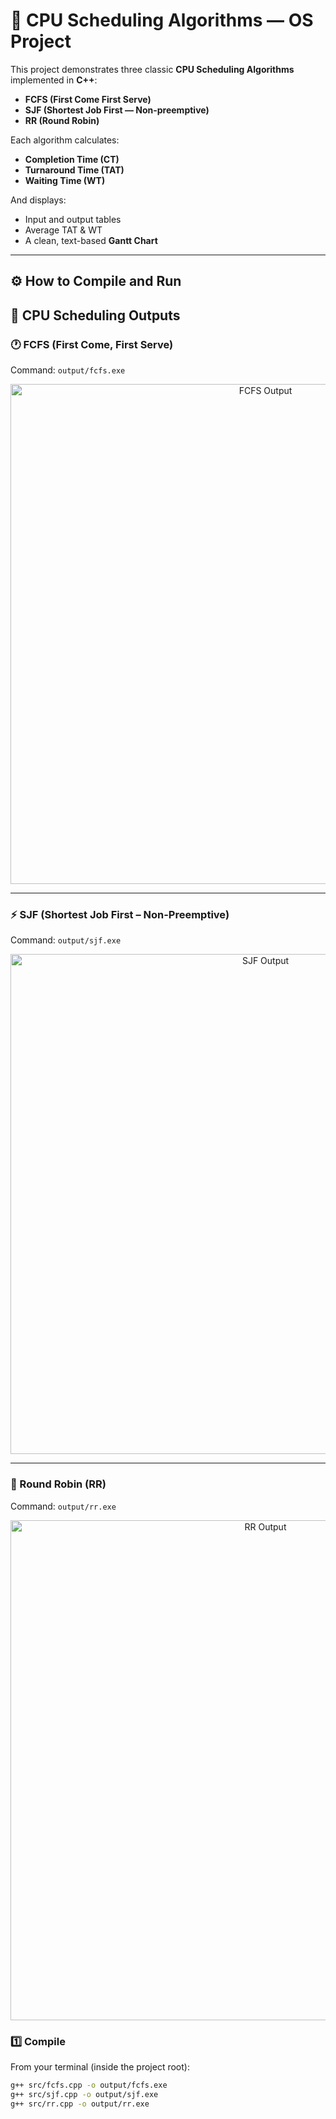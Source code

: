 # 🧠 CPU Scheduling Algorithms — OS Project

This project demonstrates three classic **CPU Scheduling Algorithms** implemented in **C++**:

- **FCFS (First Come First Serve)**
- **SJF (Shortest Job First — Non-preemptive)**
- **RR (Round Robin)**

Each algorithm calculates:
- **Completion Time (CT)**
- **Turnaround Time (TAT)**
- **Waiting Time (WT)**

And displays:
- Input and output tables  
- Average TAT & WT  
- A clean, text-based **Gantt Chart**

---

## ⚙️ How to Compile and Run


## 🧮 CPU Scheduling Outputs

### 🕐 FCFS (First Come, First Serve)
Command: `output/fcfs.exe`

<p align="center">
  <img width="800" alt="FCFS Output" src="https://github.com/user-attachments/assets/your-fcfs-image-id.jpg" />
</p>

---

### ⚡ SJF (Shortest Job First – Non-Preemptive)
Command: `output/sjf.exe`

<p align="center">
  <img width="800" alt="SJF Output" src="https://github.com/user-attachments/assets/your-sjf-image-id.jpg" />
</p>

---

### 🔁 Round Robin (RR)
Command: `output/rr.exe`

<p align="center">
  <img width="800" alt="RR Output" src="https://github.com/user-attachments/assets/your-rr-image-id.jpg" />
</p>


### 1️⃣ Compile
From your terminal (inside the project root):

```bash
g++ src/fcfs.cpp -o output/fcfs.exe
g++ src/sjf.cpp -o output/sjf.exe
g++ src/rr.cpp -o output/rr.exe






